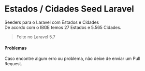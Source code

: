 # Estados / Cidades Seed Laravel

Seeders para o Laravel com Estados e Cidades  
De acordo com o IBGE temos 27 Estados e 5.565 Cidades.

> Feito no Laravel 5.7   

#### Problemas
Caso encontre algum erro ou problema, não deixe de enviar um Pull Request.